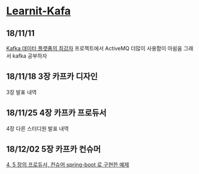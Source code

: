 # [Learnit-Kafa](https://www.learnit.co.kr/study/basic/data/kafka/)

## 18/11/11

[Kafka 데이터 플랫폼의 최강자](https://www.aladin.co.kr/shop/wproduct.aspx?ItemId=142100738) 프로젝트에서 ActiveMQ 더많이 사용함이 아쉼움 그래서 kafka 공부하자

## 18/11/18 3장 카프카 디자인

3장 발표 내역

## 18/11/25 4장 카프카 프로듀서

4장 다른 스터디원 발표 내역

## 18/12/02 5장 카프카 컨슈머

[4, 5 장의 프로듀서, 컨슈머 spring-boot 로 구현한 예제](https://github.com/deuxksy/java-skeleton/tree/master/spring-boot-kafka)